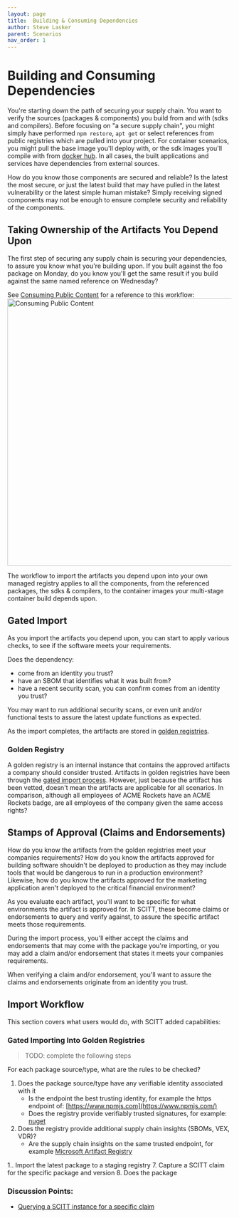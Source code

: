 ```yaml
---
layout: page
title:  Building & Consuming Dependencies
author: Steve Lasker
parent: Scenarios
nav_order: 1
---
```


# Building and Consuming Dependencies

You're starting down the path of securing your supply chain. You want to verify the sources (packages & components) you build from and with (sdks and compilers).
Before focusing on "a secure supply chain", you might simply have performed `npm restore`, `apt get` or select references from public registries which are pulled into your project.
For container scenarios, you might pull the base image you'll deploy with, or the sdk images you'll compile with from [docker hub][docker-hub]. In all cases, the built applications and services have dependencies from external sources.

How do you know those components are secured and reliable?
Is the latest the most secure, or just the latest build that may have pulled in the latest vulnerability or the latest simple human mistake?
Simply receiving signed components may not be enough to ensure complete security and reliability of the components.

## Taking Ownership of the Artifacts You Depend Upon

The first step of securing any supply chain is securing your dependencies, to assure you know what you're building upon. If you built against the foo package on Monday, do you know you'll get the same result if you build against the same named reference on Wednesday?

See [Consuming Public Content](https://opencontainers.org/posts/blog/2020-10-30-consuming-public-content/) for a reference to this workflow:
<img src="./../assets/oci-consuming-public-content.png" alt="Consuming Public Content" style="width:600px;"/>

The workflow to import the artifacts you depend upon into your own managed registry applies to all the components, from the referenced packages, the sdks & compilers, to the container images your multi-stage container build depends upon.

## Gated Import

As you import the artifacts you depend upon, you can start to apply various checks, to see if the software meets your requirements. 

Does the dependency:

- come from an identity you trust?
- have an SBOM that identifies what it was built from?
- have a recent security scan, you can confirm comes from an identity you trust?

You may want to run additional security scans, or even unit and/or functional tests to assure the latest update functions as expected.

As the import completes, the artifacts are stored in [golden registries](#golden-registry).

### Golden Registry

A golden registry is an internal instance that contains the approved artifacts a company should consider trusted.
Artifacts in golden registries have been through the [gated import process](#gated-import).
However, just because the artifact has been vetted, doesn't mean the artifacts are applicable for all scenarios.
In comparison, although all employees of ACME Rockets have an ACME Rockets badge, are all employees of the company given the same access rights?

## Stamps of Approval (Claims and Endorsements)

How do you know the artifacts from the golden registries meet your companies requirements?
How do you know the artifacts approved for building software shouldn't be deployed to production as they may include tools that would be dangerous to run in a production environment?
Likewise, how do you know the artifacts approved for the marketing application aren't deployed to the critical financial environment?

As you evaluate each artifact, you'll want to be specific for what environments the artifact is approved for.
In SCITT, these become claims or endorsements to query and verify against, to assure the specific artifact meets those requirements.

During the import process, you'll either accept the claims and endorsements that may come with the package you're importing, or you may add a claim and/or endorsement that states it meets your companies requirements.

When verifying a claim and/or endorsement, you'll want to assure the claims and endorsements originate from an identity you trust.

## Import Workflow

This section covers what users would do, with SCITT added capabilities:

### Gated Importing Into Golden Registries

> TODO: complete the following steps

For each package source/type, what are the rules to be checked?

1. Does the package source/type have any verifiable identity associated with it
   - Is the endpoint the best trusting identity, for example the https endpoint of: [https://www.npmjs.com](https://www.npmjs.com/)
   - Does the registry provide verifiably trusted signatures, for example: [nuget](https://www.nuget.org/)
2. Does the registry provide additional supply chain insights (SBOMs, VEX, VDR)?
   - Are the supply chain insights on the same trusted endpoint, for example [Microsoft Artifact Registry](http://mcr.microsoft.com/)


1.. Import the latest package to a staging registry
7. Capture a SCITT claim for the specific package and version
8. Does the package 

### Discussion Points:

- [Querying a SCITT instance for a specific claim](../scitt-components/claim-endorsement-spec.md)


[docker-hub]: http://hub.docker.com/